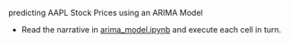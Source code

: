 predicting AAPL Stock Prices using an ARIMA Model


- Read the narrative in [arima_model.ipynb](https://github.com/AbdullahK047/AAPL-Stocks-ML/blob/master/ARIMA_Model/arima_model.ipynb) and execute each cell in turn.
